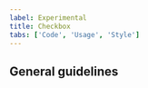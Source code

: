 ```yaml
---
label: Experimental
title: Checkbox
tabs: ['Code', 'Usage', 'Style']
---
```


## General guidelines
